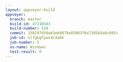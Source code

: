 ```yaml
---
layout: appveyor-build
appveyor:
  branch: master
  build-id: 47210343
  build-number: 510
  commit: 338297d50a63e6d879e85003f6e73856da0c895c
  job-id: nl7gbgfywv4c4a6k
  job-number: 5
  os-name: Windows
  test-result: 0
---
```

